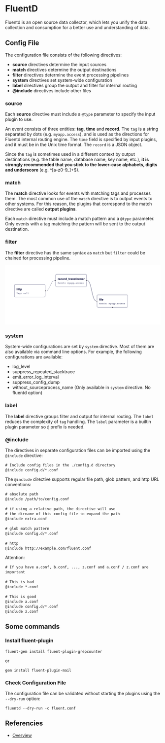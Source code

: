 # FluentD
Fluentd is an open source data collector, which lets you unify the data collection and consumption for a better use and understanding of data.

## Config File
The configuration file consists of the following directives:

- **source** directives determine the input sources
- **match** directives determine the output destinations
- **filter** directives determine the event processing pipelines
- **system** directives set system-wide configuration
- **label** directives group the output and filter for internal routing
- **@include** directives include other files

### source
Each **source** directive must include a `@type` parameter to specify the input plugin to use. 

An event consists of three entities: **tag**, **time** and **record**. The `tag` is a string separated by dots (e.g. `myapp.access`), and is used as the directions for Fluentd internal routing engine. The `time` field is specified by input plugins, and it must be in the Unix time format. The `record` is a JSON object.

Since the `tag` is sometimes used in a different context by output destinations (e.g. the table name, database name, key name, etc.), **it is strongly recommended that you stick to the lower-case alphabets, digits and underscore** (e.g. ^[a-z0-9_]+$).

### match
The **match** directive looks for events with matching tags and processes them. The most common use of the `match` directive is to output events to other systems. For this reason, the plugins that correspond to the match directive are called **output plugins**.

Each `match` directive must include a match pattern and a `@type` parameter. Only events with a tag matching the pattern will be sent to the output destination.

### filter
The **filter** directive has the same syntax as `match` but `filter` could be chained for processing pipeline.

<p align="center">
    <img src="images/filter.png" alt="Filter Directive" />
</p>

### system
System-wide configurations are set by `system` directive. Most of them are also available via command line options. For example, the following configurations are available:

- log_level
- suppress_repeated_stacktrace
- emit_error_log_interval
- suppress_config_dump
- without_sourceprocess_name (Only available in `system` directive. No fluentd option)

### label
The **label** directive groups filter and output for internal routing. The `label` reduces the complexity of `tag` handling. The `label` parameter is a builtin plugin parameter so `@` prefix is needed.

### @include
The directives in separate configuration files can be imported using the `@include` directive:
```text
# Include config files in the ./config.d directory
@include config.d/*.conf
```
The `@include` directive supports regular file path, glob pattern, and http URL conventions:
```text
# absolute path
@include /path/to/config.conf

# if using a relative path, the directive will use
# the dirname of this config file to expand the path
@include extra.conf

# glob match pattern
@include config.d/*.conf

# http
@include http://example.com/fluent.conf
```

Attention:
```text
# If you have a.conf, b.conf, ..., z.conf and a.conf / z.conf are important

# This is bad
@include *.conf

# This is good
@include a.conf
@include config.d/*.conf
@include z.conf
```

## Some commands
### Install fluent-plugin
```shell
fluent-gem install fluent-plugin-grepcounter
```
or
```shell
gem install fluent-plugin-mail
```

### Check Configuration File
The configuration file can be validated without starting the plugins using the `--dry-run` option:
```shell
fluentd --dry-run -c fluent.conf
```

## Referencies
- [Overview](https://docs.fluentd.org/quickstart)

